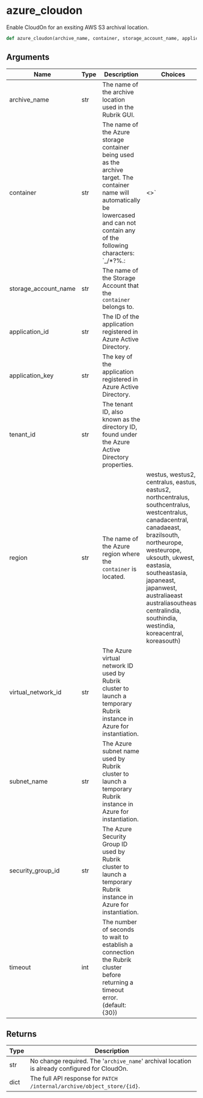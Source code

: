 # azure_cloudon

Enable CloudOn for an exsiting AWS S3 archival location.
```py
def azure_cloudon(archive_name, container, storage_account_name, application_id, application_key, tenant_id, region, virtual_network_id, subnet_name, security_group_id, timeout=30)
```

## Arguments
| Name        | Type | Description                                                                 | Choices |
|-------------|------|-----------------------------------------------------------------------------|---------|
| archive_name  | str  | The name of the archive location used in the Rubrik GUI. |         |
| container  | str  | The name of the Azure storage container being used as the archive target. The container name will automatically be lowercased and can not contain any of the following characters: `_\/*?%.:|<>` |         |
| storage_account_name  | str  | The name of the Storage Account that the `container` belongs to. |         |
| application_id  | str  | The ID of the application registered in Azure Active Directory. |         |
| application_key  | str  | The key of the application registered in Azure Active Directory. |         |
| tenant_id  | str  | The tenant ID, also known as the directory ID, found under the Azure Active Directory properties. |         |
| region  | str  | The name of the Azure region where the `container` is located.  |    westus, westus2, centralus, eastus, eastus2, northcentralus, southcentralus, westcentralus, canadacentral, canadaeast, brazilsouth, northeurope, westeurope, uksouth, ukwest, eastasia, southeastasia, japaneast, japanwest, australiaeast australiasoutheast, centralindia, southindia, westindia, koreacentral, koreasouth)     |
| virtual_network_id  | str  | The Azure virtual network ID used by Rubrik cluster to launch a temporary Rubrik instance in Azure for instantiation. |         |
| subnet_name  | str  | The Azure subnet name used by Rubrik cluster to launch a temporary Rubrik instance in Azure for instantiation. |         |
| security_group_id  | str  | The Azure Security Group ID used by Rubrik cluster to launch a temporary Rubrik instance in Azure for instantiation. |         |
| timeout  | int  | The number of seconds to wait to establish a connection the Rubrik cluster before returning a timeout error. (default: {30}) |         |

## Returns
| Type | Description                                                                                   |
|------|-----------------------------------------------------------------------------------------------|
| str  | No change required. The '`archive_name`' archival location is already configured for CloudOn. |
| dict  | The full API response for `PATCH /internal/archive/object_store/{id}`. |
